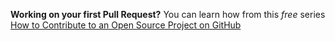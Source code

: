 **Working on your first Pull Request?**
You can learn how from this *free* series [How to Contribute to an Open Source Project on GitHub](https://kcd.im/pull-request) 
